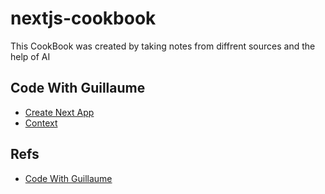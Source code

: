 # nextjs-cookbook

This CookBook was created by taking notes from diffrent sources and the help of AI

## Code With Guillaume

* [Create Next App](create.md)
* [Context](context.md)

## Refs

* [Code With Guillaume](https://www.youtube.com/@codewithguillaume)
